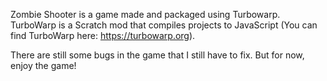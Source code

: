 Zombie Shooter is a game made and packaged using Turbowarp. TurboWarp is a Scratch mod that compiles projects to JavaScript (You can find TurboWarp here: https://turbowarp.org).

There are still some bugs in the game that I still have to fix. But for now, enjoy the game!
